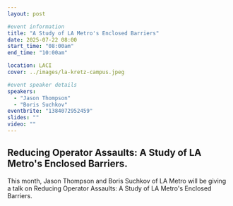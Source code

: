 ```yaml
---
layout: post

#event information
title: "A Study of LA Metro's Enclosed Barriers"
date: 2025-07-22 08:00
start_time: "08:00am"
end_time: "10:00am"

location: LACI
cover: ../images/la-kretz-campus.jpeg

#event speaker details
speakers:
  - "Jason Thompson"
  - "Boris Suchkov"
eventbrite: "1384072952459"
slides: ""
video: ""
---
```


## Reducing Operator Assaults: A Study of LA Metro's Enclosed Barriers.

This month, Jason Thompson and Boris Suchkov of LA Metro will be giving a talk on Reducing Operator Assaults: A Study of LA Metro's Enclosed Barriers.
